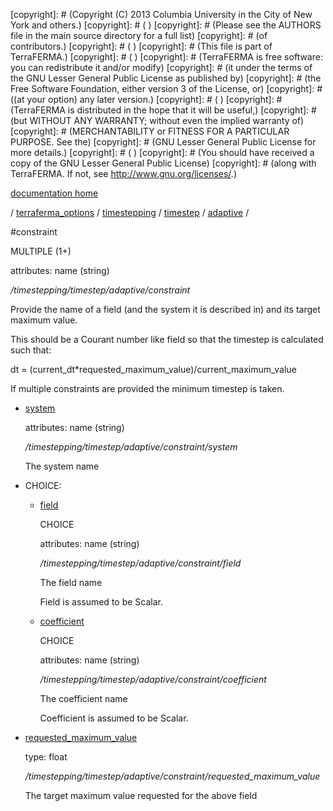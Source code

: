 [copyright]: # (Copyright (C) 2013 Columbia University in the City of New York and others.)
[copyright]: # ( )
[copyright]: # (Please see the AUTHORS file in the main source directory for a full list)
[copyright]: # (of contributors.)
[copyright]: # ( )
[copyright]: # (This file is part of TerraFERMA.)
[copyright]: # ( )
[copyright]: # (TerraFERMA is free software: you can redistribute it and/or modify)
[copyright]: # (it under the terms of the GNU Lesser General Public License as published by)
[copyright]: # (the Free Software Foundation, either version 3 of the License, or)
[copyright]: # ((at your option) any later version.)
[copyright]: # ( )
[copyright]: # (TerraFERMA is distributed in the hope that it will be useful,)
[copyright]: # (but WITHOUT ANY WARRANTY; without even the implied warranty of)
[copyright]: # (MERCHANTABILITY or FITNESS FOR A PARTICULAR PURPOSE. See the)
[copyright]: # (GNU Lesser General Public License for more details.)
[copyright]: # ( )
[copyright]: # (You should have received a copy of the GNU Lesser General Public License)
[copyright]: # (along with TerraFERMA. If not, see <http://www.gnu.org/licenses/>.)

[documentation home](https://github.com/terraferma/terraferma/wiki/Documentation)

/ [terraferma_options](../../../../terraferma_options.md) / [timestepping](../../../timestepping.md) / [timestep](../../timestep.md) / [adaptive](../adaptive.md) /

#constraint

MULTIPLE (1+) 

attributes: name (string) 

*/timestepping/timestep/adaptive/constraint*

Provide the name of a field (and the system it is described in) and its target maximum value.

This should be a Courant number like field so that the timestep is calculated such that:

dt = (current_dt*requested_maximum_value)/current_maximum_value

If multiple constraints are provided the minimum timestep is taken.

* [system](constraint/system.md "child")

    attributes: name (string) 

    */timestepping/timestep/adaptive/constraint/system*

    The system name

* CHOICE:
    * [field](constraint/field.md "child")

        CHOICE 

        attributes: name (string) 

        */timestepping/timestep/adaptive/constraint/field*

        The field name
        
        Field is assumed to be Scalar.

    * [coefficient](constraint/coefficient.md "child")

        CHOICE 

        attributes: name (string) 

        */timestepping/timestep/adaptive/constraint/coefficient*

        The coefficient name
        
        Coefficient is assumed to be Scalar.

* [requested_maximum_value](constraint/requested_maximum_value.md "child")

    type: float

    */timestepping/timestep/adaptive/constraint/requested_maximum_value*

    The target maximum value requested for the above field

[autogenerated]: # (This file was automatically generated from the schema file:/home/cwilson/repos/github/TerraFERMA/TerraFERMA/buckettools/schemas/timestepping.rng.)

